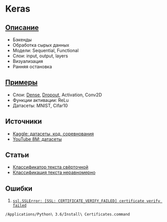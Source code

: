 # Keras

## [Описание](https://m.habr.com/ru/company/ods/blog/325432/)
* Бэкенды
* Обработка сырых данных
* Модели: Sequential, Functional
* Слои: input, output, layers
* Визуализация
* Ранняя остановка

## [Примеры](https://github.com/keras-team/keras/blob/master/examples/README.md)
* Слои: [Dense](https://keras.io/layers/core/), [Dropout](https://m.habr.com/ru/company/wunderfund/blog/330814/), Activation, Conv2D
* Функции активации: ReLu
* Датасеты: MNIST, Cifar10

## Источники
* [Kaggle: датасеты, код, соревнования](https://www.kaggle.com/)
* [YouTube 8M: датасеты](https://research.google.com/youtube8m/download.html)

## Статьи
* [Классификатор текста свёрточной](https://m.habr.com/ru/post/315118/)
* [Классификация текста неравномерно](https://dev-ops-notes.ru/cloud/keras-tensorflow-классификация-текста/)

## Ошибки
1. [``` ssl.SSLError: [SSL: CERTIFICATE_VERIFY_FAILED] certificate verify failed ```](https://stackoverflow.com/questions/41691327/ssl-sslerror-ssl-certificate-verify-failed-certificate-verify-failed-ssl-c)

``` /Applications/Python\ 3.6/Install\ Certificates.command ```